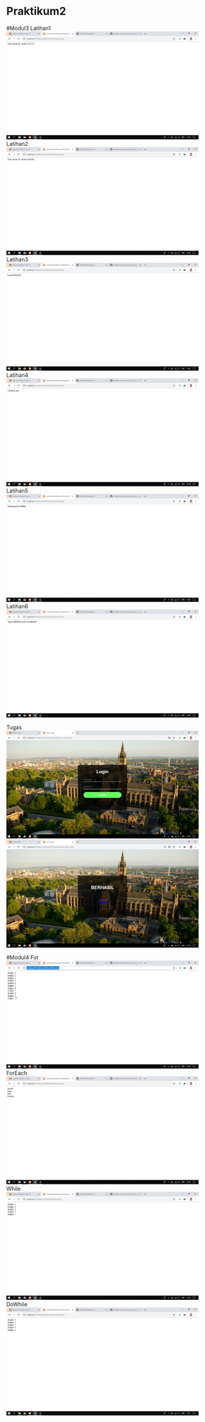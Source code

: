 # Praktikum2
#Modul3
Latihan1
![alt text](https://github.com/Alfian29/Praktikum2/blob/master/SSModul3/Screenshot%20(24).png?raw=true)
Latihan2
![alt text](https://github.com/Alfian29/Praktikum2/blob/master/SSModul3/Screenshot%20(25).png?raw=true)
Latihan3
![alt text](https://github.com/Alfian29/Praktikum2/blob/master/SSModul3/Screenshot%20(26).png?raw=true)
Latihan4
![alt text](https://github.com/Alfian29/Praktikum2/blob/master/SSModul3/Screenshot%20(27).png?raw=true)
Latihan5
![alt text](https://github.com/Alfian29/Praktikum2/blob/master/SSModul3/Screenshot%20(28).png?raw=true)
Latihan6
![alt text](https://github.com/Alfian29/Praktikum2/blob/master/SSModul3/Screenshot%20(29).png?raw=true)

Tugas
![alt text](https://github.com/Alfian29/Praktikum2/blob/master/Tugas/Screenshot%20(22).png?raw=true)
![alt text](https://github.com/Alfian29/Praktikum2/blob/master/Tugas/Screenshot%20(23).png?raw=true)

#Modul4
For
![alt text](https://github.com/Alfian29/Praktikum2/blob/master/SSModul4/Screenshot%20(30).png?raw=true)
ForEach
![alt text](https://github.com/Alfian29/Praktikum2/blob/master/SSModul4/Screenshot%20(31).png?raw=true)
While
![alt text](https://github.com/Alfian29/Praktikum2/blob/master/SSModul4/Screenshot%20(32).png?raw=true)
DoWhile
![alt text](https://github.com/Alfian29/Praktikum2/blob/master/SSModul4/Screenshot%20(33).png?raw=true)
